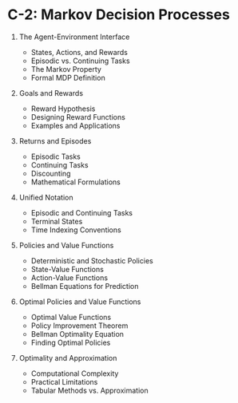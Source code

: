 

# C-2: Markov Decision Processes

1. The Agent-Environment Interface
   - States, Actions, and Rewards
   - Episodic vs. Continuing Tasks
   - The Markov Property
   - Formal MDP Definition

2. Goals and Rewards
   - Reward Hypothesis
   - Designing Reward Functions
   - Examples and Applications

3. Returns and Episodes
   - Episodic Tasks
   - Continuing Tasks
   - Discounting
   - Mathematical Formulations

4. Unified Notation
   - Episodic and Continuing Tasks
   - Terminal States
   - Time Indexing Conventions

5. Policies and Value Functions
   - Deterministic and Stochastic Policies
   - State-Value Functions
   - Action-Value Functions
   - Bellman Equations for Prediction

6. Optimal Policies and Value Functions
   - Optimal Value Functions
   - Policy Improvement Theorem
   - Bellman Optimality Equation
   - Finding Optimal Policies

7. Optimality and Approximation
   - Computational Complexity
   - Practical Limitations
   - Tabular Methods vs. Approximation

